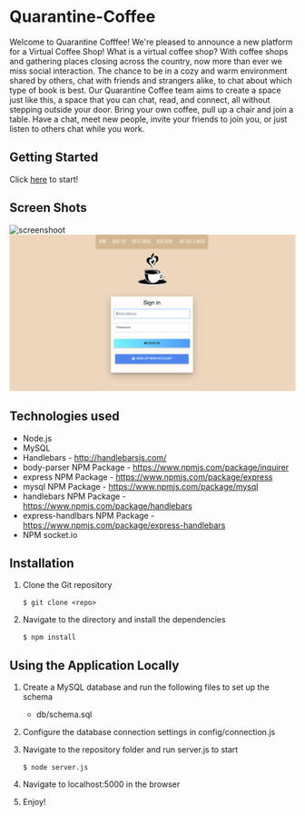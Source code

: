 # Quarantine-Coffee
Welcome to Quarantine Cofffee! We're pleased to announce a new platform for a Virtual Coffee Shop!
What is a virtual coffee shop? With coffee shops and gathering places closing across the country, now more than ever we miss social interaction. The chance to be in a cozy and warm environment shared by others, chat with friends and strangers alike, to chat about which type of book is best. Our Quarantine Coffee team aims to create a space just like this, a space that you can chat, read, and connect, all without stepping outside your door. Bring your own coffee, pull up a chair and join a table. Have a chat, meet new people, invite your friends to join you, or just listen to others chat while you work.

## Getting Started
Click <a href="https://quarantine-coffee-life.herokuapp.com/">here</a> to start!

## Screen Shots
![screenshoot](public/img/screenshot1.png)
![screenshoot](public/img/screenshot2.png)

## Technologies used
- Node.js
- MySQL
- Handlebars - http://handlebarsjs.com/
- body-parser NPM Package - https://www.npmjs.com/package/inquirer
- express NPM Package - https://www.npmjs.com/package/express
- mysql NPM Package - https://www.npmjs.com/package/mysql
- handlebars NPM Package - https://www.npmjs.com/package/handlebars
- express-handlbars NPM Package - https://www.npmjs.com/package/express-handlebars
- NPM socket.io

## Installation
1. Clone the Git repository

   ```
   $ git clone <repo>
   ```
2. Navigate to the directory and install the dependencies 
   ```
   $ npm install
   ```

## Using the Application Locally
1. Create a MySQL database and run the following files to set up the schema
    * db/schema.sql
2. Configure the database connection settings in config/connection.js
3. Navigate to the repository folder and run server.js to start

   ```
   $ node server.js
   ```

4. Navigate to localhost:5000 in the browser

5. Enjoy!
